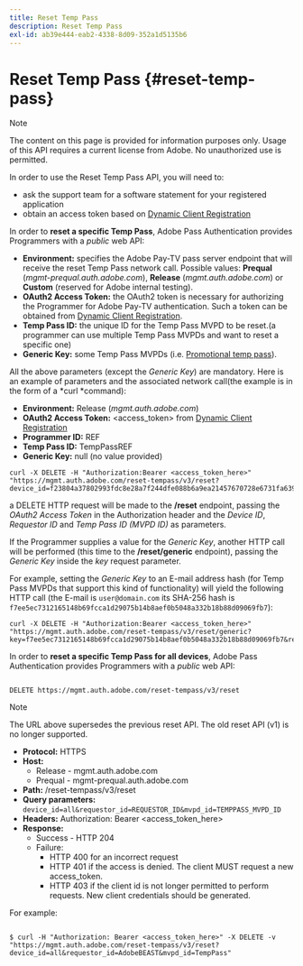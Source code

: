 ```yaml
---
title: Reset Temp Pass
description: Reset Temp Pass
exl-id: ab39e444-eab2-4338-8d09-352a1d5135b6
---
```

# Reset Temp Pass {#reset-temp-pass}

>[!NOTE]
>
>The content on this page is provided for information purposes only. Usage of this API requires a current license from Adobe. No unauthorized use is permitted.
>
>In order to use the Reset Temp Pass API, you will need to: 
>- ask the support team for a software  statement for your registered application
>- obtain an access token based on [Dynamic Client Registration](dynamic-client-registration.md)
> 
 
In order to **reset a specific Temp Pass**, Adobe Pass Authentication provides Programmers with a *public* web API:

- **Environment:** specifies the Adobe Pay-TV pass server endpoint that will receive the reset Temp Pass network call. Possible values: **Prequal** (*mgmt-prequal.auth.adobe.com*), **Release** (*mgmt.auth.adobe.com*) or **Custom** (reserved for Adobe internal testing).
- **OAuth2 Access Token:** the OAuth2 token is necessary for authorizing the Programmer for Adobe Pay-TV authentication. Such a token can be obtained from [Dynamic Client Registration](dynamic-client-registration.md).
- **Temp Pass ID:** the unique ID for the Temp Pass MVPD to be reset.(a programmer can use multiple Temp Pass MVPDs and want to reset a specific one)
- **Generic Key:** some Temp Pass MVPDs (i.e. [Promotional temp pass](promotional-temp-pass.md)).

All the above parameters (except the *Generic Key*) are mandatory. Here is an example of parameters and the associated network call(the example is in the form of a *curl *command):

- **Environment:** Release (*mgmt.auth.adobe.com*)
- **OAuth2 Access Token:** <access_token> from [Dynamic Client Registration](dynamic-client-registration.md)
- **Programmer ID:** REF
- **Temp Pass ID:** TempPassREF
- **Generic Key:** null (no value provided)

```curl
curl -X DELETE -H "Authorization:Bearer <access_token_here>" "https://mgmt.auth.adobe.com/reset-tempass/v3/reset?device_id=f23804a37802993fdc8e28a7f244dfe088b6a9ea21457670728e6731fa639991&requestor_id=REF&mvpd_id=TempPassREF"
```

a DELETE HTTP request will be made to the **/reset** endpoint, passing the *OAuth2 Access Token* in the Authorization header and the *Device ID*, *Requestor ID* and *Temp Pass ID (MVPD ID)* as parameters.

If the Programmer supplies a value for the *Generic Key*, another HTTP call will be performed (this time to the **/reset/generic** endpoint), passing the *Generic Key* inside the *key* request parameter.

For example, setting the *Generic Key* to an E-mail address hash (for
Temp Pass MVPDs that support this kind of functionality) will yield the
following HTTP call (the E-mail is `user@domain.com` its SHA-256
hash is `f7ee5ec7312165148b69fcca1d29075b14b8aef0b5048a332b18b88d09069fb7`):

```curl
curl -X DELETE -H "Authorization:Bearer <access_token_here>"
"https://mgmt.auth.adobe.com/reset-tempass/v3/reset/generic?key=f7ee5ec7312165148b69fcca1d29075b14b8aef0b5048a332b18b88d09069fb7&requestor_id=REF&mvpd_id=TempPassREF"
```

 
In order to **reset a specific Temp Pass for all devices**, Adobe Pass Authentication provides Programmers with a *public* web API:

```url

DELETE https://mgmt.auth.adobe.com/reset-tempass/v3/reset

```

>[!NOTE]
>The URL above supersedes the previous reset API. The old reset API (v1) is no longer supported.

-   **Protocol:** HTTPS
-   **Host:**
    - Release - mgmt.auth.adobe.com
    - Prequal - mgmt-prequal.auth.adobe.com
-   **Path:** /reset-tempass/v3/reset 
-   **Query parameters:** `device_id=all&requestor_id=REQUESTOR_ID&mvpd_id=TEMPPASS_MVPD_ID`
-   **Headers:** Authorization: Bearer <access_token_here>
-   **Response:** 
    -   Success - HTTP 204
    -   Failure:
        - HTTP 400 for an incorrect request
        - HTTP 401 if the access is denied. The client MUST request a new access_token.
        - HTTP 403 if the client id is not longer permitted to perform requests. New client credentials should be generated.


For example:

```curl

$ curl -H "Authorization: Bearer <access_token_here>" -X DELETE -v "https://mgmt.auth.adobe.com/reset-tempass/v3/reset?device_id=all&requestor_id=AdobeBEAST&mvpd_id=TempPass"

```
